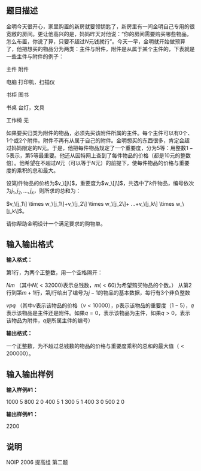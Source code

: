 题目描述
----

金明今天很开心，家里购置的新房就要领钥匙了，新房里有一间金明自己专用的很宽敞的房间。更让他高兴的是，妈妈昨天对他说：“你的房间需要购买哪些物品，怎么布置，你说了算，只要不超过$N$元钱就行”。今天一早，金明就开始做预算了，他把想买的物品分为两类：主件与附件，附件是从属于某个主件的，下表就是一些主件与附件的例子：

主件 附件

电脑 打印机，扫描仪

书柜 图书

书桌 台灯，文具

工作椅 无

如果要买归类为附件的物品，必须先买该附件所属的主件。每个主件可以有$0$个、$1$个或$2$个附件。附件不再有从属于自己的附件。金明想买的东西很多，肯定会超过妈妈限定的$N$元。于是，他把每件物品规定了一个重要度，分为$5$等：用整数$1-5$表示，第$5$等最重要。他还从因特网上查到了每件物品的价格（都是$10$元的整数倍）。他希望在不超过$N$元（可以等于$N$元）的前提下，使每件物品的价格与重要度的乘积的总和最大。

设第$j$件物品的价格为$v_\[j\]$，重要度为$w_\[j\]$，共选中了$k$件物品，编号依次为$j_1,j_2,…,j_k$，则所求的总和为：

$v_\[j_1\] \times w_\[j_1\]+v_\[j_2\] \times w_\[j_2\]+ …+v_\[j_k\] \times w_\[j_k\]$。

请你帮助金明设计一个满足要求的购物单。

输入输出格式
------

**输入格式：**  

第$1$行，为两个正整数，用一个空格隔开：

$N m$ （其中$N(<32000)$表示总钱数，$m(<60)$为希望购买物品的个数。） 从第$2$行到第$m+1$行，第$j$行给出了编号为$j-1$的物品的基本数据，每行有$3$个非负整数

$v p q$ （其中$v$表示该物品的价格（$v<10000$），p表示该物品的重要度（$1-5$），$q$表示该物品是主件还是附件。如果$q=0$，表示该物品为主件，如果$q>0$，表示该物品为附件，$q$是所属主件的编号）

**输出格式：**  

一个正整数，为不超过总钱数的物品的价格与重要度乘积的总和的最大值（$<200000$）。

输入输出样例
------

**输入样例#1：** 

1000 5
800 2 0
400 5 1
300 5 1
400 3 0
500 2 0

**输出样例#1：** 

2200

说明
--

NOIP 2006 提高组 第二题